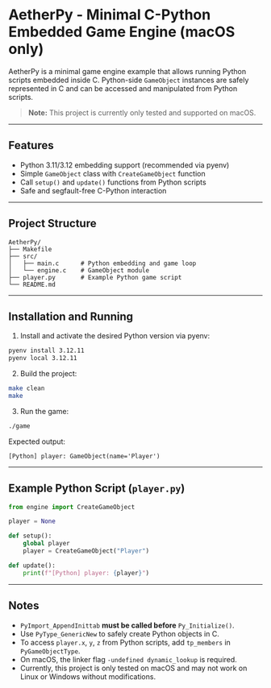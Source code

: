 # AetherPy - Minimal C-Python Embedded Game Engine (macOS only)

AetherPy is a minimal game engine example that allows running Python scripts embedded inside C.
Python-side `GameObject` instances are safely represented in C and can be accessed and manipulated from Python scripts.

> **Note:** This project is currently only tested and supported on macOS.

---

## Features

- Python 3.11/3.12 embedding support (recommended via pyenv)
- Simple `GameObject` class with `CreateGameObject` function
- Call `setup()` and `update()` functions from Python scripts
- Safe and segfault-free C-Python interaction

---

## Project Structure

```
AetherPy/
├── Makefile
├── src/
│   ├── main.c      # Python embedding and game loop
│   └── engine.c    # GameObject module
├── player.py       # Example Python game script
└── README.md
```

---

## Installation and Running

1. Install and activate the desired Python version via pyenv:

```bash
pyenv install 3.12.11
pyenv local 3.12.11
```

2. Build the project:

```bash
make clean
make
```

3. Run the game:

```bash
./game
```

Expected output:

```
[Python] player: GameObject(name='Player')
```

---

## Example Python Script (`player.py`)

```python
from engine import CreateGameObject

player = None

def setup():
    global player
    player = CreateGameObject("Player")

def update():
    print(f"[Python] player: {player}")
```

---

## Notes

- `PyImport_AppendInittab` **must be called before** `Py_Initialize()`.
- Use `PyType_GenericNew` to safely create Python objects in C.
- To access `player.x`, `y`, `z` from Python scripts, add `tp_members` in `PyGameObjectType`.
- On macOS, the linker flag `-undefined dynamic_lookup` is required.
- Currently, this project is only tested on macOS and may not work on Linux or Windows without modifications.